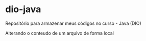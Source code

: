 # dio-java
Repositório para armazenar meus códigos no curso - Java (DIO)

Alterando o conteudo de um arquivo de forma local